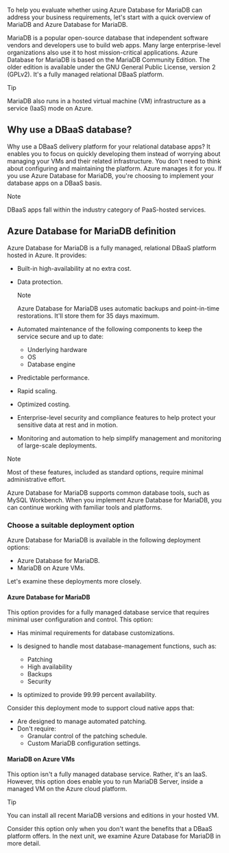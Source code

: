 To help you evaluate whether using Azure Database for MariaDB can address your business requirements, let's start with a quick overview of MariaDB and Azure Database for MariaDB. 

MariaDB is a popular open-source database that independent software vendors and developers use to build web apps. Many large enterprise-level organizations also use it to host mission-critical applications. Azure Database for MariaDB is based on the MariaDB Community Edition. The older edition is available under the GNU General Public License, version 2 (GPLv2). It's a fully managed relational DBaaS platform.

> [!TIP]
> MariaDB also runs in a hosted virtual machine (VM) infrastructure as a service (IaaS) mode on Azure.

## Why use a DBaaS database?

Why use a DBaaS delivery platform for your relational database apps? It enables you to focus on quickly developing them instead of worrying about managing your VMs and their related infrastructure. You don't need to think about configuring and maintaining the platform. Azure manages it for you. If you use Azure Database for MariaDB, you're choosing to implement your database apps on a DBaaS basis.

> [!NOTE]
> DBaaS apps fall within the industry category of PaaS-hosted services.

## Azure Database for MariaDB definition

Azure Database for MariaDB is a fully managed, relational DBaaS platform hosted in Azure. It provides:

- Built-in high-availability at no extra cost.
- Data protection.

   > [!NOTE]
   > Azure Database for MariaDB uses automatic backups and point-in-time restorations. It'll store them for 35 days maximum.

- Automated maintenance of the following components to keep the service secure and up to date:

  - Underlying hardware
  - OS
  - Database engine

- Predictable performance.
- Rapid scaling.
- Optimized costing.
- Enterprise-level security and compliance features to help protect your sensitive data at rest and in motion.
- Monitoring and automation to help simplify management and monitoring of large-scale deployments.

> [!NOTE]
> Most of these features, included as standard options, require minimal administrative effort.

Azure Database for MariaDB supports common database tools, such as MySQL Workbench. When you implement Azure Database for MariaDB, you can continue working with familiar tools and platforms.

### Choose a suitable deployment option

Azure Database for MariaDB is available in the following deployment options:

- Azure Database for MariaDB.
- MariaDB on Azure VMs.

Let's examine these deployments more closely.

#### Azure Database for MariaDB

This option provides for a fully managed database service that requires minimal user configuration and control. This option:

- Has minimal requirements for database customizations.
- Is designed to handle most database-management functions, such as:

  - Patching
  - High availability
  - Backups
  - Security

- Is optimized to provide 99.99 percent availability.

Consider this deployment mode to support cloud native apps that:

- Are designed to manage automated patching.
- Don't require:
  - Granular control of the patching schedule.
  - Custom MariaDB configuration settings.

#### MariaDB on Azure VMs

This option isn't a fully managed database service. Rather, it's an IaaS. However, this option does enable you to run MariaDB Server, inside a managed VM on the Azure cloud platform.

> [!TIP]
> You can install all recent MariaDB versions and editions in your hosted VM.

Consider this option only when you don't want the benefits that a DBaaS platform offers. In the next unit, we examine Azure Database for MariaDB in more detail.
